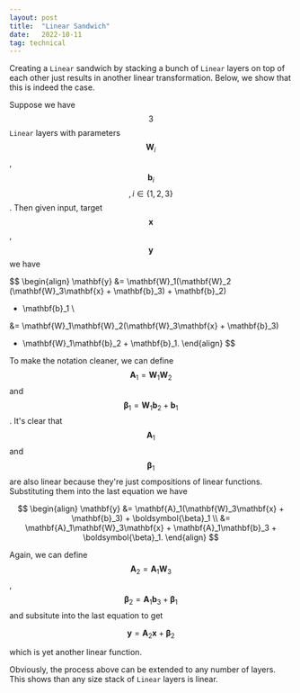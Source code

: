 ```yaml
---
layout: post
title:  "Linear Sandwich"
date:   2022-10-11
tag: technical
---
```


Creating a `Linear` sandwich by stacking a bunch of `Linear` layers on top of each other
just results in another linear transformation. Below, we show that this is indeed the case.

Suppose we have $$3$$ `Linear` layers with parameters $$\mathbf{W}_i$$, $$\mathbf{b}_i$$
$$, i \in \{1, 2, 3\}$$. Then given input, target $$\mathbf{x}$$, $$\mathbf{y}$$ we have

$$
\begin{align}
\mathbf{y} &= \mathbf{W}_1(\mathbf{W}_2 (\mathbf{W}_3\mathbf{x} + \mathbf{b}_3) + \mathbf{b}_2) 
  + \mathbf{b}_1 \\

&= \mathbf{W}_1\mathbf{W}_2(\mathbf{W}_3\mathbf{x} + \mathbf{b}_3) 
+ \mathbf{W}_1\mathbf{b}_2 + \mathbf{b}_1.
\end{align}
$$ 

To make the notation cleaner, we can define $$\mathbf{A}_1 = \mathbf{W}_1\mathbf{W}_2$$ and 
$$\boldsymbol{\beta}_1 = \mathbf{W}_1\mathbf{b}_2 + \mathbf{b}_1$$. It's clear that
$$\mathbf{A}_1$$ and $$\boldsymbol{\beta}_1$$ are also linear because they're just compositions 
of linear functions. Substituting them into the last equation we have

$$
\begin{align}
\mathbf{y} &= \mathbf{A}_1(\mathbf{W}_3\mathbf{x} + \mathbf{b}_3) + \boldsymbol{\beta}_1 \\
&= \mathbf{A}_1\mathbf{W}_3\mathbf{x} + \mathbf{A}_1\mathbf{b}_3 + \boldsymbol{\beta}_1.
\end{align}
$$

Again, we can define $$\mathbf{A}_2 = \mathbf{A}_1\mathbf{W}_3$$,
$$\boldsymbol{\beta}_2 = \mathbf{A}_1\mathbf{b}_3 + \boldsymbol{\beta}_1$$ and subsitute
into the last equation to get

$$
\mathbf{y} = \mathbf{A}_2\mathbf{x} + \boldsymbol{\beta}_2
$$

which is yet another linear function.

Obviously, the process above can be extended to any number of layers. This shows than any
size stack of `Linear` layers is linear.
